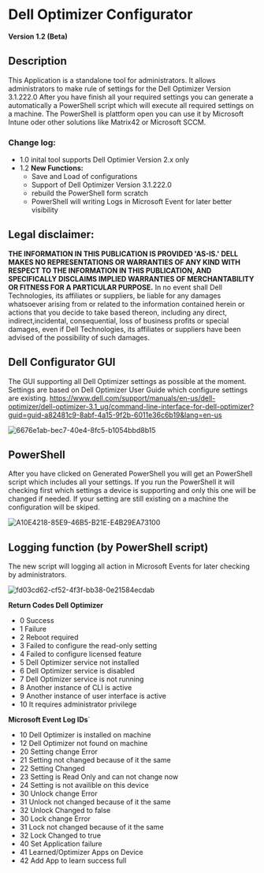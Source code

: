 # Dell Optimizer Configurator

**Version 1.2 (Beta)**

## Description
This Application is a standalone tool for administrators. It allows administrators to make rule of settings for the Dell Optimizer Version 3.1.222.0 After you have finish all your required settings you can generate a automatically a PowerShell script which will execute all required settings on a machine. The PowerShell is plattform open you can use it by Microsoft Intune oder other solutions like Matrix42 or Microsoft SCCM.

### Change log:
- 1.0     inital tool supports Dell Optimier Version 2.x only
- 1.2     **New Functions:**
    * Save and Load of configurations
    * Support of Dell Optimizer Version 3.1.222.0
    * rebuild the PowerShell form scratch
    * PowerShell will writing Logs in Microsoft Event for later better visibility

## Legal disclaimer:
**THE INFORMATION IN THIS PUBLICATION IS PROVIDED 'AS-IS.' DELL MAKES NO REPRESENTATIONS OR WARRANTIES OF ANY KIND WITH RESPECT TO THE INFORMATION IN THIS PUBLICATION, AND SPECIFICALLY DISCLAIMS IMPLIED WARRANTIES OF MERCHANTABILITY OR FITNESS FOR A PARTICULAR PURPOSE.**
In no event shall Dell Technologies, its affiliates or suppliers, be liable for any damages whatsoever arising from or related to the information contained herein or actions that you decide to take based thereon, including any direct, indirect,incidental, consequential, loss of business profits or special damages, even if Dell Technologies, its affiliates or suppliers have been advised of the possibility of such damages.

## Dell Configurator GUI

The GUI supporting all Dell Optimizer settings as possible at the moment. Settings are based on Dell Optimizer User Guide which configure settings are existing.  https://www.dell.com/support/manuals/en-us/dell-optimizer/dell-optimizer-3.1_ug/command-line-interface-for-dell-optimizer?guid=guid-a82481c9-8abf-4a15-9f2b-6011e36c6b19&lang=en-us

![6676e1ab-bec7-40e4-8fc5-b1054bbd8b15](https://user-images.githubusercontent.com/99394991/207340102-a82347e4-82e1-4b76-9d2f-6f49be0447a9.jpg)

## PowerShell

After you have clicked on Generated PowerShell you will get an PowerShell script which includes all your settings. If you run the PowerShell it will checking first which settings a device is supporting and only this one will be changed if needed. If your setting are still existing on a machine the configuration will be skiped.

![A10E4218-85E9-46B5-B21E-E4B29EA73100](https://user-images.githubusercontent.com/99394991/207343457-50fb6861-a99c-4d8e-8371-27855aabb390.GIF)


## Logging function (by PowerShell script)

The new script will logging all action in Microsoft Events for later checking by administrators.

![fd03cd62-cf52-4f3f-bb38-0e21584ecdab](https://user-images.githubusercontent.com/99394991/207339606-2d09bd01-755b-48ec-b22a-3472e78e70f4.jpg)

**Return Codes Dell Optimizer**
* 0 Success
* 1 Failure
* 2 Reboot required
* 3 Failed to configure the read-only setting
* 4 Failed to configure licensed feature
* 5 Dell Optimizer service not installed
* 6 Dell Optimizer service is disabled
* 7 Dell Optimizer service is not running
* 8 Another instance of CLI is active
* 9 Another instance of user interface is active
* 10 It requires administrator privilege

**Microsoft Event Log IDs**´
* 10 Dell Optimizer is installed on machine
* 12 Dell Optimizer not found on machine
* 20 Setting change Error
* 21 Setting not changed because of it the same
* 22 Setting Changed
* 23 Setting is Read Only and can not change now
* 24 Setting is not availible on this device
* 30 Unlock change Error
* 31 Unlock not changed because of it the same
* 32 Unlock Changed to false
* 30 Lock change Error
* 31 Lock not changed because of it the same
* 32 Lock Changed to true
* 40 Set Application failure
* 41 Learned/Optimizer Apps on Device
* 42 Add App to learn success full
